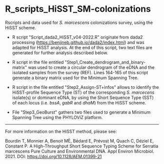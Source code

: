 # R_scripts_HiSST_SM-colonizations
 Rscripts and data used for _S. marcescens_ colonizations survey, using the HiSST scheme.
 
- R script "Script_dada2_HiSST_v04-2022.R" originate from dada2 processing (https://benjjneb.github.io/dada2/index.html) and was adapted for HiSST analysis. At the end of this script, two text files are generated for further analysis described below.

- R script in the file entitled "Step1_Create_dendrogram_and_binary-matrix" was used to create a circular dendrogram of the eDNA and the isolated samples from the survey (REF). Lines 164-165 of this script generate a binary matrix used for the Minimum Spanning Tree.

- R script in the file entitled "Step2_Assign-ST+infos" allows to identify the HiSST-profile Sequence Type (ST) of the corresponding _S. marcecens_ isolate(s) or dominant eDNA, by using the Short Sequence Type (SST) of each locus (i.e. _bssA_, _gabR_ and _dhaM_) from the HiSST scheme.
 
- File "Step3_GeoBurst" gathers two files used to generate a Minimum Spanning Tree using the PHYLOViZ platform.
 
 _______________________________________________________
 For more information on the HiSST method, please see:
 
 Bourdin T, Monnier A, Benoit MÈ, Bédard E, Prévost M, Quach C, Déziel E, Constant P. A High-Throughput Short Sequence Typing Scheme for Serratia marcescens Pure Culture and Environmental DNA. Appl Environ Microbiol. 2021. DOI: https://doi.org/10.1128/AEM.01399-21
